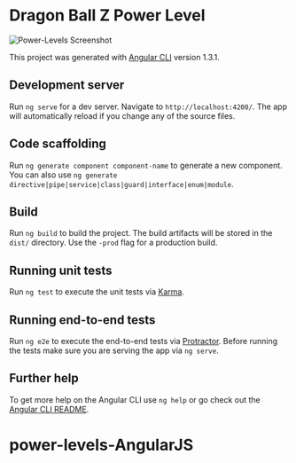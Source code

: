 # Dragon Ball Z Power Level
![Power-Levels Screenshot](https://photos-4.dropbox.com/t/2/AAD0MUFgZ8ZNfuGBURQKLs4_ksPukrs2oQ-I5TFwLfzMLw/12/122407322/png/32x32/1/_/1/2/Screen%20Shot%202017-09-15%20at%2010.51.23%20AM.png/EPHrqF4Y6cMBIAIoAg/HDEZAr-y-u--MNeSMuStsV2WdiClmpZG112uXVwPZDQ?size=1600x1200&size_mode=3)

This project was generated with [Angular CLI](https://github.com/angular/angular-cli) version 1.3.1.

## Development server

Run `ng serve` for a dev server. Navigate to `http://localhost:4200/`. The app will automatically reload if you change any of the source files.

## Code scaffolding

Run `ng generate component component-name` to generate a new component. You can also use `ng generate directive|pipe|service|class|guard|interface|enum|module`.

## Build

Run `ng build` to build the project. The build artifacts will be stored in the `dist/` directory. Use the `-prod` flag for a production build.

## Running unit tests

Run `ng test` to execute the unit tests via [Karma](https://karma-runner.github.io).

## Running end-to-end tests

Run `ng e2e` to execute the end-to-end tests via [Protractor](http://www.protractortest.org/).
Before running the tests make sure you are serving the app via `ng serve`.

## Further help

To get more help on the Angular CLI use `ng help` or go check out the [Angular CLI README](https://github.com/angular/angular-cli/blob/master/README.md).
# power-levels-AngularJS
